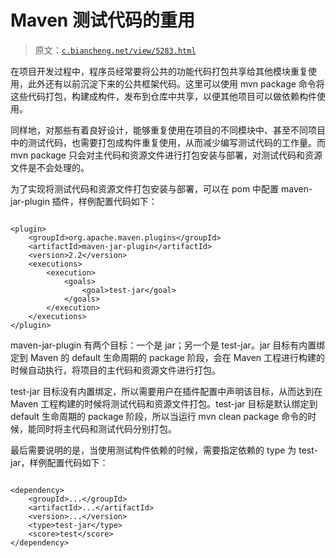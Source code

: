 # Maven 测试代码的重用

> 原文：[`c.biancheng.net/view/5283.html`](http://c.biancheng.net/view/5283.html)

在项目开发过程中，程序员经常要将公共的功能代码打包共享给其他模块重复使用，此外还有以前沉淀下来的公共框架代码。这里可以使用 mvn package 命令将这些代码打包，构建成构件，发布到仓库中共享，以便其他项目可以做依赖构件使用。

同样地，对那些有着良好设计，能够重复使用在项目的不同模块中、甚至不同项目中的测试代码，也需要打包成构件重复使用，从而减少编写测试代码的工作量。而 mvn package 只会对主代码和资源文件进行打包安装与部署，对测试代码和资源文件是不会处理的。

为了实现将测试代码和资源文件打包安装与部署，可以在 pom 中配置 maven-jar-plugin 插件，样例配置代码如下：

```

<plugin>
    <groupId>org.apache.maven.plugins</groupId>
    <artifactId>maven-jar-plugin</artifactId>
    <version>2.2</version>
    <executions>
        <execution>
            <goals>
                <goal>test-jar</goal>
            </goals>
        </execution>
    </executions>
</plugin>
```

maven-jar-plugin 有两个目标：一个是 jar；另一个是 test-jar。jar 目标有内置绑定到 Maven 的 default 生命周期的 package 阶段，会在 Maven 工程进行构建的时候自动执行，将项目的主代码和资源文件进行打包。

test-jar 目标没有内置绑定，所以需要用户在插件配置中声明该目标，从而达到在 Maven 工程构建的时候将测试代码和资源文件打包。test-jar 目标是默认绑定到 default 生命周期的 package 阶段，所以当运行 mvn clean package 命令的时候，能同时将主代码和测试代码分别打包。

最后需要说明的是，当使用测试构件依赖的时候，需要指定依赖的 type 为 test-jar，样例配置代码如下：

```

<dependency>
    <groupId>...</groupId>
    <artifactId>...</artifactId>
    <version>...</version>
    <type>test-jar</type>
    <score>test</score>
</dependency>
```